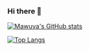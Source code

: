 ### Hi there 👋

[![Mawuva's GitHub stats](https://github-readme-stats.vercel.app/api?username=mawuva&show_icons=true&theme=dark)](https://github.com/mawuva/github-readme-stats)

[![Top Langs](https://github-readme-stats.vercel.app/api/top-langs/?username=mawuva&hide_progress=true)](https://github.com/mawuva/github-readme-stats)

<!--
**mawuva/mawuva** is a ✨ _special_ ✨ repository because its `README.md` (this file) appears on your GitHub profile.

Here are some ideas to get you started:

- 🔭 I’m currently working on ...
- 🌱 I’m currently learning ...
- 👯 I’m looking to collaborate on ...
- 🤔 I’m looking for help with ...
- 💬 Ask me about ...
- 📫 How to reach me: ...
- 😄 Pronouns: ...
- ⚡ Fun fact: ...
-->
